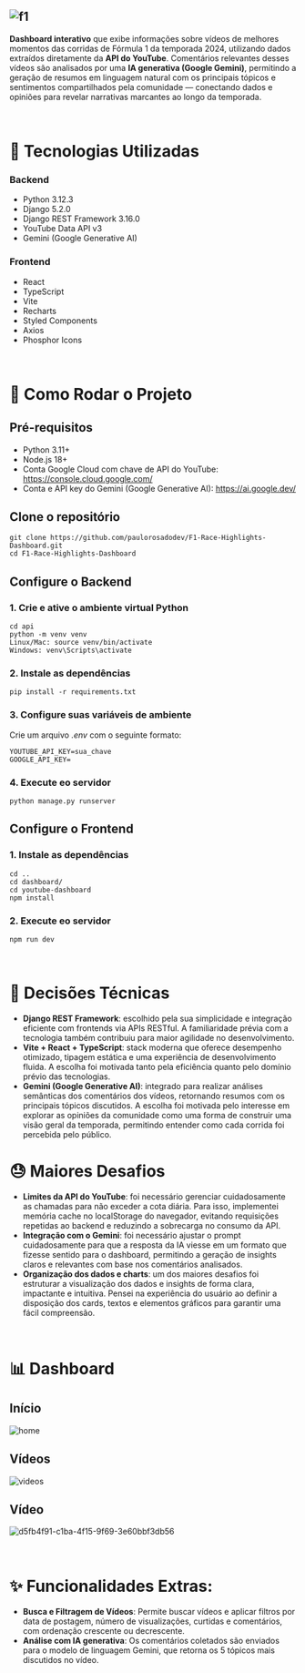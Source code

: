 ![f1](https://github.com/user-attachments/assets/280b9a67-da2e-447d-a74c-d2ad92b339a8)
---
<strong>Dashboard interativo</strong> que exibe informações sobre vídeos de melhores momentos das corridas de Fórmula 1 da temporada 2024, utilizando dados extraídos diretamente da <strong>API do YouTube</strong>. Comentários relevantes desses vídeos são analisados por uma <strong>IA generativa (Google Gemini)</strong>, permitindo a geração de resumos em linguagem natural com os principais tópicos e sentimentos compartilhados pela comunidade — conectando dados e opiniões para revelar narrativas marcantes ao longo da temporada.

<br>

# 🔧 Tecnologias Utilizadas

### Backend
- Python 3.12.3
- Django 5.2.0
- Django REST Framework 3.16.0
- YouTube Data API v3
- Gemini (Google Generative AI)

### Frontend
- React
- TypeScript
- Vite
- Recharts
- Styled Components
- Axios
- Phosphor Icons

<br>

# 🚀 Como Rodar o Projeto

## Pré-requisitos
- Python 3.11+
- Node.js 18+
- Conta Google Cloud com chave de API do YouTube: https://console.cloud.google.com/
- Conta e API key do Gemini (Google Generative AI): https://ai.google.dev/

## Clone o repositório

```
git clone https://github.com/paulorosadodev/F1-Race-Highlights-Dashboard.git
cd F1-Race-Highlights-Dashboard
```

## Configure o Backend

### 1. Crie e ative o ambiente virtual Python
```
cd api
python -m venv venv
Linux/Mac: source venv/bin/activate
Windows: venv\Scripts\activate
```

### 2. Instale as dependências
```
pip install -r requirements.txt
```

### 3. Configure suas variáveis de ambiente
Crie um arquivo *.env* com o seguinte formato:
```
YOUTUBE_API_KEY=sua_chave
GOOGLE_API_KEY=
```

### 4. Execute eo servidor
```
python manage.py runserver
```

## Configure o Frontend

### 1. Instale as dependências
```
cd ..
cd dashboard/
cd youtube-dashboard
npm install
```

### 2. Execute eo servidor
```
npm run dev
```

<br>

# 📌 Decisões Técnicas
- <strong>Django REST Framework</strong>: escolhido pela sua simplicidade e integração eficiente com frontends via APIs RESTful. A familiaridade prévia com a tecnologia também contribuiu para maior agilidade no desenvolvimento.
- <strong>Vite + React + TypeScript</strong>: stack moderna que oferece desempenho otimizado, tipagem estática e uma experiência de desenvolvimento fluida. A escolha foi motivada tanto pela eficiência quanto pelo domínio prévio das tecnologias.
- <strong>Gemini (Google Generative AI)</strong>: integrado para realizar análises semânticas dos comentários dos vídeos, retornando resumos com os principais tópicos discutidos. A escolha foi motivada pelo interesse em explorar as opiniões da comunidade como uma forma de construir uma visão geral da temporada, permitindo entender como cada corrida foi percebida pelo público.

# 😓 Maiores Desafios
- <strong>Limites da API do YouTube</strong>: foi necessário gerenciar cuidadosamente as chamadas para não exceder a cota diária. Para isso, implementei memória cache no localStorage do navegador, evitando requisições repetidas ao backend e reduzindo a sobrecarga no consumo da API.
- <strong>Integração com o Gemini</strong>: foi necessário ajustar o prompt cuidadosamente para que a resposta da IA viesse em um formato que fizesse sentido para o dashboard, permitindo a geração de insights claros e relevantes com base nos comentários analisados.
- <strong>Organização dos dados e charts</strong>: um dos maiores desafios foi estruturar a visualização dos dados e insights de forma clara, impactante e intuitiva. Pensei na experiência do usuário ao definir a disposição dos cards, textos e elementos gráficos para garantir uma fácil compreensão.

<br>

# 📊 Dashboard

## Início
![home](https://github.com/user-attachments/assets/95b07eb2-7e88-4988-94ef-4a11f8da24b6)

## Vídeos
![videos](https://github.com/user-attachments/assets/9e48c5cd-ec5b-46ba-b60f-5a1c1e9e4235)

## Vídeo
![d5fb4f91-c1ba-4f15-9f69-3e60bbf3db56](https://github.com/user-attachments/assets/7da0d9f0-8699-449a-9b84-c5276b9d952e)

<br>

# ✨ Funcionalidades Extras:
-  <strong>Busca e Filtragem de Vídeos</strong>: Permite buscar vídeos e aplicar filtros por data de postagem, número de visualizações, curtidas e comentários, com ordenação crescente ou decrescente.
-  <strong>Análise com IA generativa</strong>: Os comentários coletados são enviados para o modelo de linguagem Gemini, que retorna os 5 tópicos mais discutidos no vídeo.
